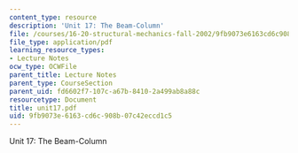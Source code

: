 ```yaml
---
content_type: resource
description: 'Unit 17: The Beam-Column'
file: /courses/16-20-structural-mechanics-fall-2002/9fb9073e6163cd6c908b07c42eccd1c5_unit17.pdf
file_type: application/pdf
learning_resource_types:
- Lecture Notes
ocw_type: OCWFile
parent_title: Lecture Notes
parent_type: CourseSection
parent_uid: fd6602f7-107c-a67b-8410-2a499ab8a88c
resourcetype: Document
title: unit17.pdf
uid: 9fb9073e-6163-cd6c-908b-07c42eccd1c5
---
```

Unit 17: The Beam-Column

